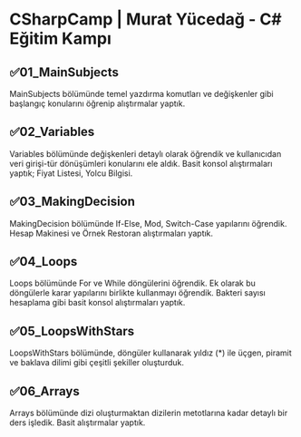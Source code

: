# CSharpCamp | Murat Yücedağ - C# Eğitim Kampı

## ✅01_MainSubjects
MainSubjects bölümünde temel yazdırma komutları ve değişkenler gibi başlangıç konularını öğrenip alıştırmalar yaptık.

## ✅02_Variables
Variables bölümünde değişkenleri detaylı olarak öğrendik ve kullanıcıdan veri girişi-tür dönüşümleri konularını ele aldık. Basit konsol alıştırmaları yaptık; Fiyat Listesi, Yolcu Bilgisi.

## ✅03_MakingDecision
MakingDecision bölümünde If-Else, Mod, Switch-Case yapılarını öğrendik. Hesap Makinesi ve Örnek Restoran alıştırmaları yaptık.

## ✅04_Loops
Loops bölümünde For ve While döngülerini öğrendik. Ek olarak bu döngülerle karar yapılarını birlikte kullanmayı öğrendik. Bakteri sayısı hesaplama gibi basit konsol alıştırmaları yaptık.

## ✅05_LoopsWithStars
LoopsWithStars bölümünde, döngüler kullanarak yıldız (*) ile üçgen, piramit ve baklava dilimi gibi çeşitli şekiller oluşturduk.

## ✅06_Arrays
Arrays bölümünde dizi oluşturmaktan dizilerin metotlarına kadar detaylı bir ders işledik. Basit alıştırmalar yaptık.
